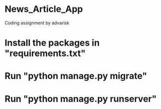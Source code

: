 # News_Article_App
Coding assignment by advarisk

# Install the packages in "requirements.txt"

# Run "python manage.py migrate"

# Run "python manage.py runserver"